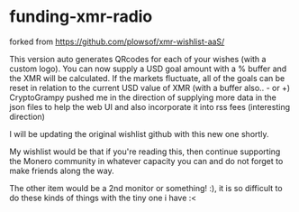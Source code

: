 # funding-xmr-radio

forked from https://github.com/plowsof/xmr-wishlist-aaS/

This version auto generates QRcodes for each of your wishes (with a custom logo). 
You can now supply a USD goal amount with a % buffer and the XMR will be calculated.
If the markets fluctuate, all of the goals can be reset in relation to the current USD value of XMR (with a buffer also.. - or +) 
CryptoGrampy pushed me in the direction of supplying more data in the json files to help the web UI and also incorporate it into rss fees (interesting direction)

I will be updating the original wishlist github with this new one shortly. 

My wishlist would be that if you're reading this, then continue supporting the Monero community in whatever capacity you can and do not forget to make friends along the way.

The other item would be a 2nd monitor or something! :), it is so difficult to do these kinds of things with the tiny one i have :<  

```

```
